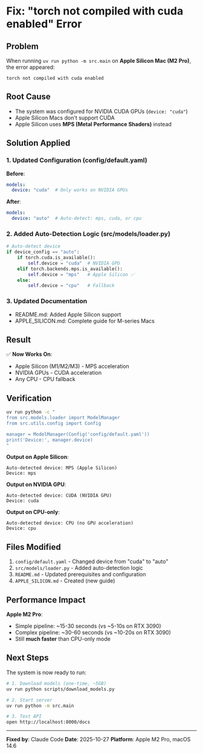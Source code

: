 # Fix: "torch not compiled with cuda enabled" Error

## Problem
When running `uv run python -m src.main` on **Apple Silicon Mac (M2 Pro)**, the error appeared:
```
torch not compiled with cuda enabled
```

## Root Cause
- The system was configured for NVIDIA CUDA GPUs (`device: "cuda"`)
- Apple Silicon Macs don't support CUDA
- Apple Silicon uses **MPS (Metal Performance Shaders)** instead

## Solution Applied

### 1. Updated Configuration (config/default.yaml)
**Before**:
```yaml
models:
  device: "cuda"  # Only works on NVIDIA GPUs
```

**After**:
```yaml
models:
  device: "auto"  # Auto-detect: mps, cuda, or cpu
```

### 2. Added Auto-Detection Logic (src/models/loader.py)
```python
# Auto-detect device
if device_config == "auto":
    if torch.cuda.is_available():
        self.device = "cuda"  # NVIDIA GPU
    elif torch.backends.mps.is_available():
        self.device = "mps"   # Apple Silicon ✅
    else:
        self.device = "cpu"   # Fallback
```

### 3. Updated Documentation
- README.md: Added Apple Silicon support
- APPLE_SILICON.md: Complete guide for M-series Macs

## Result

✅ **Now Works On**:
- Apple Silicon (M1/M2/M3) - MPS acceleration
- NVIDIA GPUs - CUDA acceleration
- Any CPU - CPU fallback

## Verification

```bash
uv run python -c "
from src.models.loader import ModelManager
from src.utils.config import Config

manager = ModelManager(Config('config/default.yaml'))
print('Device:', manager.device)
"
```

**Output on Apple Silicon**:
```
Auto-detected device: MPS (Apple Silicon)
Device: mps
```

**Output on NVIDIA GPU**:
```
Auto-detected device: CUDA (NVIDIA GPU)
Device: cuda
```

**Output on CPU-only**:
```
Auto-detected device: CPU (no GPU acceleration)
Device: cpu
```

## Files Modified

1. `config/default.yaml` - Changed device from "cuda" to "auto"
2. `src/models/loader.py` - Added auto-detection logic
3. `README.md` - Updated prerequisites and configuration
4. `APPLE_SILICON.md` - Created (new guide)

## Performance Impact

**Apple M2 Pro**:
- Simple pipeline: ~15-30 seconds (vs ~5-10s on RTX 3090)
- Complex pipeline: ~30-60 seconds (vs ~10-20s on RTX 3090)
- Still **much faster** than CPU-only mode

## Next Steps

The system is now ready to run:

```bash
# 1. Download models (one-time, ~5GB)
uv run python scripts/download_models.py

# 2. Start server
uv run python -m src.main

# 3. Test API
open http://localhost:8000/docs
```

---

**Fixed by**: Claude Code
**Date**: 2025-10-27
**Platform**: Apple M2 Pro, macOS 14.6
